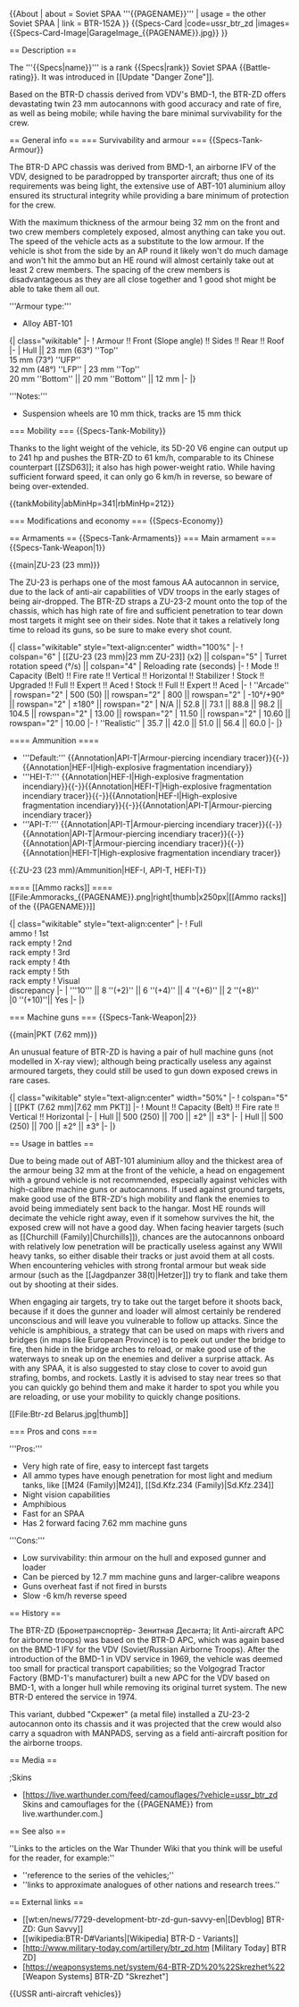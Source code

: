 {{About
| about = Soviet SPAA '''{{PAGENAME}}'''
| usage = the other Soviet SPAA
| link = BTR-152A
}}
{{Specs-Card
|code=ussr_btr_zd
|images={{Specs-Card-Image|GarageImage_{{PAGENAME}}.jpg}}
}}

== Description ==
<!-- ''In the description, the first part should be about the history of the creation and combat usage of the vehicle, as well as its key features. In the second part, tell the reader about the ground vehicle in the game. Insert a screenshot of the vehicle, so that if the novice player does not remember the vehicle by name, he will immediately understand what kind of vehicle the article is talking about.'' -->
The '''{{Specs|name}}''' is a rank {{Specs|rank}} Soviet SPAA {{Battle-rating}}. It was introduced in [[Update "Danger Zone"]].

Based on the BTR-D chassis derived from VDV's BMD-1, the BTR-ZD offers devastating twin 23 mm autocannons with good accuracy and rate of fire, as well as being mobile; while having the bare minimal survivability for the crew.

== General info ==
=== Survivability and armour ===
{{Specs-Tank-Armour}}
<!-- ''Describe armour protection. Note the most well protected and key weak areas. Appreciate the layout of modules as well as the number and location of crew members. Is the level of armour protection sufficient, is the placement of modules helpful for survival in combat? If necessary use a visual template to indicate the most secure and weak zones of the armour.'' -->
The BTR-D APC chassis was derived from BMD-1, an airborne IFV of the VDV, designed to be paradropped by transporter aircraft; thus one of its requirements was being light, the extensive use of ABT-101 aluminium alloy ensured its structural integrity while providing a bare minimum of protection for the crew.

With the maximum thickness of the armour being 32 mm on the front and two crew members completely exposed, almost anything can take you out. The speed of the vehicle acts as a substitute to the low armour. If the vehicle is shot from the side by an AP round it likely won't do much damage and won't hit the ammo but an HE round will almost certainly take out at least 2 crew members. The spacing of the crew members is disadvantageous as they are all close together and 1 good shot might be able to take them all out.

'''Armour type:'''

* Alloy ABT-101

{| class="wikitable"
|-
! Armour !! Front (Slope angle) !! Sides !! Rear !! Roof
|-
| Hull || 23 mm (63°) ''Top''<br>15 mm (73°) ''UFP''<br>32 mm (48°) ''LFP''
| 23 mm ''Top'' <br>20 mm ''Bottom'' || 20 mm ''Bottom'' || 12 mm
|-
|}

'''Notes:'''

* Suspension wheels are 10 mm thick, tracks are 15 mm thick

=== Mobility ===
{{Specs-Tank-Mobility}}
<!-- ''Write about the mobility of the ground vehicle. Estimate the specific power and manoeuvrability, as well as the maximum speed forwards and backwards.'' -->
Thanks to the light weight of the vehicle, its 5D-20 V6 engine can output up to 241 hp and pushes the BTR-ZD to 61 km/h, comparable to its Chinese counterpart [[ZSD63]]; it also has high power-weight ratio. While having sufficient forward speed, it can only go 6 km/h in reverse, so beware of being over-extended.

{{tankMobility|abMinHp=341|rbMinHp=212}}

=== Modifications and economy ===
{{Specs-Economy}}

== Armaments ==
{{Specs-Tank-Armaments}}
=== Main armament ===
{{Specs-Tank-Weapon|1}}
<!-- ''Give the reader information about the characteristics of the main gun. Assess its effectiveness in a battle based on the reloading speed, ballistics and the power of shells. Do not forget about the flexibility of the fire, that is how quickly the cannon can be aimed at the target, open fire on it and aim at another enemy. Add a link to the main article on the gun: <code><nowiki>{{main|Name of the weapon}}</nowiki></code>. Describe in general terms the ammunition available for the main gun. Give advice on how to use them and how to fill the ammunition storage.'' -->
{{main|ZU-23 (23 mm)}}

The ZU-23 is perhaps one of the most famous AA autocannon in service, due to the lack of anti-air capabilities of VDV troops in the early stages of being air-dropped. The BTR-ZD straps a ZU-23-2 mount onto the top of the chassis, which has high rate of fire and sufficient penetration to tear down most targets it might see on their sides. Note that it takes a relatively long time to reload its guns, so be sure to make every shot count.

{| class="wikitable" style="text-align:center" width="100%"
|-
! colspan="6" | [[ZU-23 (23 mm)|23 mm ZU-23]] (x2) || colspan="5" | Turret rotation speed (°/s) || colspan="4" | Reloading rate (seconds)
|-
! Mode !! Capacity (Belt) !! Fire rate !! Vertical !! Horizontal !! Stabilizer
! Stock !! Upgraded !! Full !! Expert !! Aced
! Stock !! Full !! Expert !! Aced
|-
! ''Arcade''
| rowspan="2" | 500 (50) || rowspan="2" | 800 || rowspan="2" | -10°/+90° || rowspan="2" | ±180° || rowspan="2" | N/A || 52.8 || 73.1 || 88.8 || 98.2 || 104.5 || rowspan="2" | 13.00 || rowspan="2" | 11.50 || rowspan="2" | 10.60 || rowspan="2" | 10.00
|-
! ''Realistic''
| 35.7 || 42.0 || 51.0 || 56.4 || 60.0
|-
|}

==== Ammunition ====

* '''Default:''' {{Annotation|API-T|Armour-piercing incendiary tracer}}{{-}}{{Annotation|HEF-I|High-explosive fragmentation incendiary}}
* '''HEI-T:''' {{Annotation|HEF-I|High-explosive fragmentation incendiary}}{{-}}{{Annotation|HEFI-T|High-explosive fragmentation incendiary tracer}}{{-}}{{Annotation|HEF-I|High-explosive fragmentation incendiary}}{{-}}{{Annotation|API-T|Armour-piercing incendiary tracer}}
* '''API-T:''' {{Annotation|API-T|Armour-piercing incendiary tracer}}{{-}}{{Annotation|API-T|Armour-piercing incendiary tracer}}{{-}}{{Annotation|API-T|Armour-piercing incendiary tracer}}{{-}}{{Annotation|HEFI-T|High-explosive fragmentation incendiary tracer}}

{{:ZU-23 (23 mm)/Ammunition|HEF-I, API-T, HEFI-T}}

==== [[Ammo racks]] ====
[[File:Ammoracks_{{PAGENAME}}.png|right|thumb|x250px|[[Ammo racks]] of the {{PAGENAME}}]]
<!-- '''Last updated:''' -->
{| class="wikitable" style="text-align:center"
|-
! Full<br>ammo
! 1st<br>rack empty
! 2nd<br>rack empty
! 3rd<br>rack empty
! 4th<br>rack empty
! 5th<br>rack empty
! Visual<br>discrepancy
|-
| '''10''' || 8&nbsp;''(+2)'' || 6&nbsp;''(+4)'' || 4&nbsp;''(+6)'' || 2&nbsp;''(+8)''
|0&nbsp;''(+10)''|| Yes
|-
|}

=== Machine guns ===
{{Specs-Tank-Weapon|2}}
<!-- ''Offensive and anti-aircraft machine guns not only allow you to fight some aircraft but also are effective against lightly armoured vehicles. Evaluate machine guns and give recommendations on its use.'' -->
{{main|PKT (7.62 mm)}}

An unusual feature of BTR-ZD is having a pair of hull machine guns (not modelled in X-ray view); although being practically useless any against armoured targets, they could still be used to gun down exposed crews in rare cases.

{| class="wikitable" style="text-align:center" width="50%"
|-
! colspan="5" | [[PKT (7.62 mm)|7.62 mm PKT]]
|-
! Mount !! Capacity (Belt) !! Fire rate !! Vertical !! Horizontal
|-
| Hull || 500 (250) || 700 || ±2° || ±3°
|-
| Hull || 500 (250) || 700 || ±2° || ±3°
|-
|}

== Usage in battles ==
<!-- ''Describe the tactics of playing in the vehicle, the features of using vehicles in the team and advice on tactics. Refrain from creating a "guide" - do not impose a single point of view but instead give the reader food for thought. Describe the most dangerous enemies and give recommendations on fighting them. If necessary, note the specifics of the game in different modes (AB, RB, SB).'' -->
Due to being made out of ABT-101 aluminium alloy and the thickest area of the armour being 32 mm at the front of the vehicle, a head on engagement with a ground vehicle is not recommended, especially against vehicles with high-calibre machine guns or autocannons. If used against ground targets, make good use of the BTR-ZD's high mobility and flank the enemies to avoid being immediately sent back to the hangar. Most HE rounds will decimate the vehicle right away, even if it somehow survives the hit, the exposed crew will not have a good day. When facing heavier targets (such as [[Churchill (Family)|Churchills]]), chances are the autocannons onboard with relatively low penetration will be practically useless against any WWII heavy tanks, so either disable their tracks or just avoid them at all costs. When encountering vehicles with strong frontal armour but weak side armour (such as the [[Jagdpanzer 38(t)|Hetzer]]) try to flank and take them out by shooting at their sides.

When engaging air targets, try to take out the target before it shoots back, because if it does the gunner and loader will almost certainly be rendered unconscious and will leave you vulnerable to follow up attacks. Since the vehicle is amphibious, a strategy that can be used on maps with rivers and bridges (in maps like European Province) is to peek out under the bridge to fire, then hide in the bridge arches to reload, or make good use of the waterways to sneak up on the enemies and deliver a surprise attack. As with any SPAA, it is also suggested to stay close to cover to avoid gun strafing, bombs, and rockets. Lastly it is advised to stay near trees so that you can quickly go behind them and make it harder to spot you while you are reloading, or use your mobility to quickly change positions.

[[File:Btr-zd Belarus.jpg|thumb]]

=== Pros and cons ===
<!-- ''Summarise and briefly evaluate the vehicle in terms of its characteristics and combat effectiveness. Mark its pros and cons in a bulleted list. Try not to use more than 6 points for each of the characteristics. Avoid using categorical definitions such as "bad", "good" and the like - use substitutions with softer forms such as "inadequate" and "effective".'' -->

'''Pros:'''

* Very high rate of fire, easy to intercept fast targets
* All ammo types have enough penetration for most light and medium tanks, like [[M24 (Family)|M24]], [[Sd.Kfz.234 (Family)|Sd.Kfz.234]]
* Night vision capabilities
* Amphibious
* Fast for an SPAA
* Has 2 forward facing 7.62 mm machine guns

'''Cons:'''

* Low survivability: thin armour on the hull and exposed gunner and loader
* Can be pierced by 12.7 mm machine guns and larger-calibre weapons
* Guns overheat fast if not fired in bursts
* Slow -6 km/h reverse speed

== History ==
<!-- ''Describe the history of the creation and combat usage of the vehicle in more detail than in the introduction. If the historical reference turns out to be too long, take it to a separate article, taking a link to the article about the vehicle and adding a block "/History" (example: <nowiki>https://wiki.warthunder.com/(Vehicle-name)/History</nowiki>) and add a link to it here using the <code>main</code> template. Be sure to reference text and sources by using <code><nowiki><ref></ref></nowiki></code>, as well as adding them at the end of the article with <code><nowiki><references /></nowiki></code>. This section may also include the vehicle's dev blog entry (if applicable) and the in-game encyclopedia description (under <code><nowiki>=== In-game description ===</nowiki></code>, also if applicable).'' -->

The BTR-ZD (Бронетранспортёр- Зенитная Десанта; lit Anti-aircraft APC for airborne troops) was based on the BTR-D APC, which was again based on the BMD-1 IFV for the VDV (Soviet/Russian Airborne Troops). After the introduction of the BMD-1 in VDV service in 1969, the vehicle was deemed too small for practical transport capabilities; so the Volgograd Tractor Factory (BMD-1's manufacturer) built a new APC for the VDV based on BMD-1, with a longer hull while removing its original turret system. The new BTR-D entered the service in 1974.

This variant, dubbed "Скрежет" (a metal file) installed a ZU-23-2 autocannon onto its chassis and it was projected that the crew would also carry a squadron with MANPADS, serving as a field anti-aircraft position for the airborne troops.

== Media ==
<!-- ''Excellent additions to the article would be video guides, screenshots from the game, and photos.'' -->

;Skins
* [https://live.warthunder.com/feed/camouflages/?vehicle=ussr_btr_zd Skins and camouflages for the {{PAGENAME}} from live.warthunder.com.]

== See also ==
<!-- ''Links to the articles on the War Thunder Wiki that you think will be useful for the reader, for example:''
* ''reference to the series of the vehicles;''
* ''links to approximate analogues of other nations and research trees.'' -->
''Links to the articles on the War Thunder Wiki that you think will be useful for the reader, for example:''

* ''reference to the series of the vehicles;''
* ''links to approximate analogues of other nations and research trees.''

== External links ==
<!-- ''Paste links to sources and external resources, such as:''
* ''topic on the official game forum;''
* ''other literature.'' -->

* [[wt:en/news/7729-development-btr-zd-gun-savvy-en|[Devblog] BTR-ZD: Gun Savvy]]
* [[wikipedia:BTR-D#Variants|[Wikipedia] BTR-D - Variants]]
* [http://www.military-today.com/artillery/btr_zd.htm <nowiki>[Military Today]</nowiki> BTR ZD]
* [https://weaponsystems.net/system/64-BTR-ZD%20%22Skrezhet%22 <nowiki>[Weapon Systems]</nowiki> BTR-ZD "Skrezhet"]

{{USSR anti-aircraft vehicles}}